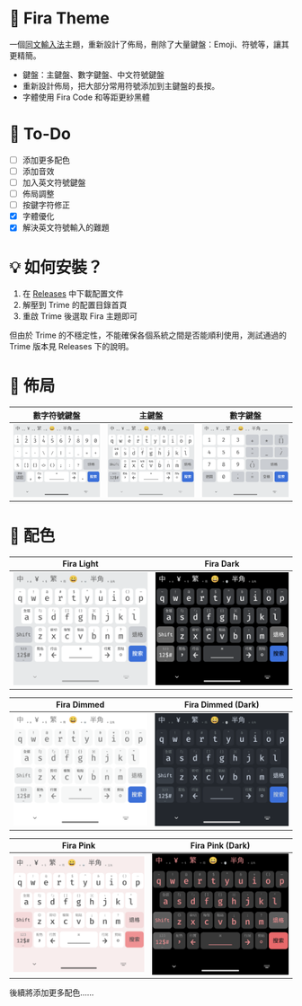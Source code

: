 # 🦊 Fira Theme
一個[同文輸入法](https://github.com/osfans/trime)主題，重新設計了佈局，刪除了大量鍵盤：Emoji、符號等，讓其更精簡。
- 鍵盤：主鍵盤、數字鍵盤、中文符號鍵盤
- 重新設計佈局，把大部分常用符號添加到主鍵盤的長按。
- 字體使用 Fira Code 和等距更紗黑體
  
# 📑 To-Do
- [ ] 添加更多配色
- [ ] 添加音效
- [ ] 加入英文符號鍵盤
- [ ] 佈局調整
- [ ] 按鍵字符修正
- [x] 字體優化
- [x] 解決英文符號輸入的難題
  
# 💡 如何安裝？
1. 在 [Releases](https://github.com/ChiesiMario/trime_fira_theme/releases) 中下載配置文件
2. 解壓到 Trime 的配置目錄首頁
3. 重啟 Trime 後選取 Fira 主題即可

但由於 Trime 的不穩定性，不能確保各個系統之間是否能順利使用，測試通過的 Trime 版本見 Releases 下的說明。

# 📱 佈局
| 數字符號鍵盤 | 主鍵盤 | 數字鍵盤 |
|:--:|:--:|:--:|
| ![fira_light_2](./screenshot/fira_light_2.png) | ![fira_light_1](./screenshot/fira_light_1.png) | ![fira_light_3](./screenshot/fira_light_3.png) |

# 🌈 配色
| Fira Light   |Fira Dark|
|:--:|:--:|
| ![fira_light](./screenshot/fira_light_1.png) | ![fira_dark](./screenshot/fira_dark_1.png) |

| Fira Dimmed   |Fira Dimmed (Dark)|
|:--:|:--:|
| ![fira_dimmed](./screenshot/fira_light_dimmed_1.png) | ![fira_dark_dimmed](./screenshot/fira_dark_dimmed_1.png) |

| Fira Pink   |Fira Pink (Dark)|
|:--:|:--:|
| ![fira_pink](./screenshot/fira_pink.png) | ![fira_dark_dimmed](./screenshot/fira_pink_dark.png) |

後續將添加更多配色……
